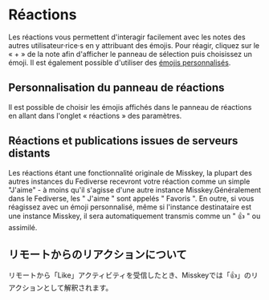 # Réactions
Les réactions vous permettent d'interagir facilement avec les notes des autres utilisateur·rice·s en y attribuant des émojis. Pour réagir, cliquez sur le « + » de la note afin d'afficher le panneau de sélection puis choisissez un émoji. Il est également possible d'utiliser des [émojis personnalisés](./custom-emoji).

## Personnalisation du panneau de réactions
Il est possible de choisir les émojis affichés dans le panneau de réactions en allant dans l'onglet « réactions » des paramètres.

## Réactions et publications issues de serveurs distants
Les réactions étant une fonctionnalité originale de Misskey, la plupart des autres instances du Fediverse recevront votre réaction comme un simple "J'aime" - à moins qu'il s'agisse d'une autre instance Misskey.Généralement dans le Fediverse, les " J'aime " sont appelés " Favoris ". En outre, si vous réagissez avec un émoji personnalisé, même si l'instance destinataire est une instance Misskey, il sera automatiquement transmis comme un " 👍 " ou assimilé.

## リモートからのリアクションについて
リモートから「Like」アクティビティを受信したとき、Misskeyでは「👍」のリアクションとして解釈されます。

